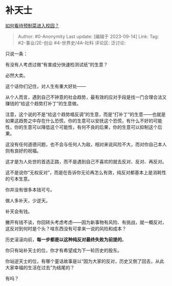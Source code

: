 # 补天士
[如何看待预制菜进入校园？](https://www.zhihu.com/question/620586432/answer/3211543459)

> Author: #0-Anonymity
> Last update: [编辑于 2023-09-14]
> Link:
> Tag: #2-事业/2E-创业 #4-世界史/4A-社科
> 评论区:
> 泛讨论:

只说一条：

有没有人考虑过做“有害成分快速检测试纸”的生意？

必然大卖。

这个话你们记住，对人生有重大好处——

从个人而言，遇到自己不钟意的社会趋势，最有效的应对手段是找一门合理合法又赚钱的“给这个趋势打补丁”的生意做。

注意，这个说的不是“给这个趋势唱反调”的生意，而是“打补丁“的生意——也就是如果这趋势之中存在什么恐慌，你的生意可以安抚这个恐慌，有什么不好的可能性，你的生意可以降低这个可能性，有何不良的后果，你的生意可以抑制这个后果。

这没有任何道德问题，也不会与任何人为敌，相对来说风险不大，而对你自己本人则有良好的祝福。

这才是为人处世的首选正路，而不是遇到自己不喜欢的就去反对、反对、再反对。

这不是说你“无权反对”，而是在告诉你无论再怎么有效，纯反对都基本上是消耗性的亏本生意。

你并没有很多本钱可亏。

做人多补天，少逆天。

补天会有钱。

撇开有钱不谈，你回转头考虑考虑——因为新事物有风险、有挑战，就一概反对，这反对到何时是个头？啥东西没有可拿来一说的风险和成本？

历史滚滚向前，**每一步都是以这种纯反对最终失败为前提的**。

你只有站补天士的位，你才有希望成为下一轮历史的股东。

你站逆天士的位，有哪个童话故事是以“因为大家的反对，历史又倒了回去，从此大家幸福的生活在过去”为结尾的？

有吗？